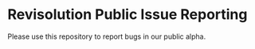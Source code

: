 # Revisolution Public Issue Reporting

Please use this repository to report bugs in our public alpha.
